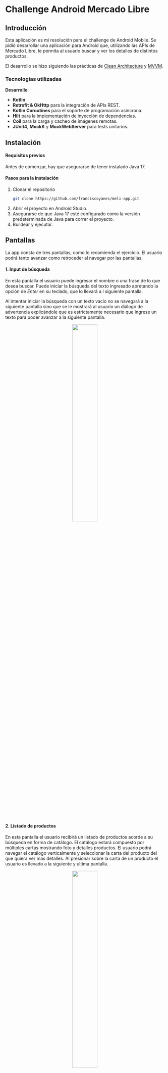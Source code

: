 # Challenge Android Mercado Libre

## Introducción

Esta aplicación es mi resolución para el challenge de Android Mobile. Se pidió desarrollar una aplicación para Android que, utilizando las APIs de Mercado Libre, le permita al usuario buscar y ver los detalles de distintos productos.

El desarrollo se hizo siguiendo las prácticas de [Clean Architecture](https://blog.cleancoder.com/uncle-bob/2012/08/13/the-clean-architecture.html) y [MVVM](https://www.geeksforgeeks.org/mvvm-model-view-viewmodel-architecture-pattern-in-android/).

### Tecnologías utilizadas

**Desarrollo**:

- **Kotlin**
- **Retrofit & OkHttp** para la integración de APIs REST.
- **Kotlin Coroutines** para el soporte de programación asíncrona.
- **Hilt** para la implementación de inyección de dependencias.
- **Coil** para la carga y cacheo de imágenes remotas.
- **JUnit4**, **MockK** y **MockWebServer** para tests unitarios.

## Instalación

#### Requisitos previos

Antes de comenzar, hay que asegurarse de tener instalado Java 17.

#### Pasos para la instalación

1. Clonar el repositorio
    ```bash
    git clone https://github.com/franciscoyanes/meli-app.git
    ```
2. Abrir el proyecto en Android Studio.
3. Asegurarse de que Java 17 esté configurado como la versión predeterminada de Java para correr el proyecto.
4. Buildear y ejecutar.

## Pantallas

La app consta de tres pantallas, como lo recomienda el ejercicio. El usuario podrá tanto avanzar como retroceder al navegar por las pantallas.

#### 1. Input de búsqueda

En esta pantalla el usuario puede ingresar el nombre o una frase de lo que desea buscar. Puede iniciar la búsqueda del texto ingresado apretando la opción de *Enter* en su teclado, que lo llevará a l siguiente pantalla.

Al intentar iniciar la búsqueda con un texto vacío no se navegará a la siguiente pantalla sino que se le mostrará al usuario un diálogo de advertencia explicándole que es estrictamente necesario que ingrese un texto para poder avanzar a la siguiente pantalla.
<p align="center">
  <img src="./assets/screen_1.gif" style="width:40%; height:auto;" />
</p>

#### 2. Listado de productos

En esta pantalla el usuario recibirá un listado de productos acorde a su búsqueda en forma de catálogo. El catálogo estará compuesto por múltiples cartas mostrando foto y detalles productos. El usuario podrá navegar el catálogo verticalmente y seleccionar la carta del producto del que quiera ver mas detalles. Al presionar sobre la carta de un producto el usuario es llevado a la siguiente y ultima pantalla.

<p align="center">
  <img src="./assets/screen_2.gif" style="width:40%; height:auto;" />
</p>

#### 3. Detalle de producto

En esta pantalla el usuario podrá ver mas detalles sobre el producto seleccionado.

<p align="center">
  <img src="./assets/screen_3.gif" style="width:40%; height:auto;" />
</p>
